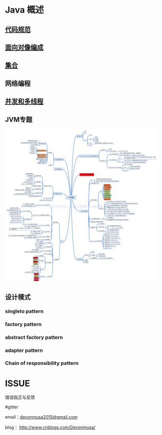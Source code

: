 # Java 概述
      
## [代码规范](https://github.com/Devonmusa/demos-parent/blob/develop/java/doc/代码规范.md)
## [面向对像编成](https://github.com/Devonmusa/demos-parent/blob/develop/java/doc/面向对像变成.md)
## [集合](https://github.com/Devonmusa/demos-parent/blob/develop/java/doc/集合.md)
## 网络编程
## [并发和多线程](https://github.com/Devonmusa/demos-parent/blob/develop/java/doc/并发和多线程.md)
      
      
      
## JVM专题
![](https://github.com/Devonmusa/demos-parent/blob/develop/java/img/JVM.png)
 ## 设计模式
### singleto pattern

### factory pattern

### abstract factory pattern

### adapter pattern

### Chain of responsibility pattern
  
#  ISSUE
   错误指正与反馈

#gitter

  email：devonmusa2015@gmail.com
  
  blog： http://www.cnblogs.com/Devonmusa/